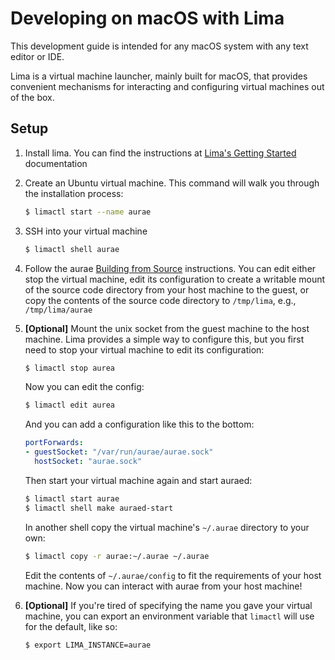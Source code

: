 # Developing on macOS with Lima

This development guide is intended for any macOS system with any text editor or IDE.

Lima is a virtual machine launcher, mainly built for macOS, that provides convenient mechanisms for interacting and configuring virtual machines out of the box.

## Setup
1. Install lima. You can find the instructions at [Lima's Getting Started](https://github.com/lima-vm/lima#getting-started) documentation

2. Create an Ubuntu virtual machine. This command will walk you through the installation process:
   ```sh
   $ limactl start --name aurae
   ```

3. SSH into your virtual machine
   ```sh
   $ limactl shell aurae
   ```

4. Follow the aurae [Building from Source](https://aurae.io/build/) instructions. You can edit either stop the virtual
   machine, edit its configuration to create a writable mount of the source code directory from your host machine to the
   guest, or copy the contents of the source code directory to `/tmp/lima`, e.g., `/tmp/lima/aurae`

5. **[Optional]** Mount the unix socket from the guest machine to the host machine. Lima provides a simple way to
   configure this, but you first need to stop your virtual machine to edit its configuration:
   ```sh
   $ limactl stop aurea
   ```
   Now you can edit the config:
   ```sh
   $ limactl edit aurea
   ```
   And you can add a configuration like this to the bottom:
   ```yaml
   portForwards:
   - guestSocket: "/var/run/aurae/aurae.sock"
     hostSocket: "aurae.sock"
   ```
   Then start your virtual machine again and start auraed:
   ```sh
   $ limactl start aurae
   $ limactl shell make auraed-start
   ```
   In another shell copy the virtual machine's `~/.aurae` directory to your own:
   ```sh
   $ limactl copy -r aurae:~/.aurae ~/.aurae
   ```
   Edit the contents of `~/.aurae/config` to fit the requirements of your host machine. Now you can interact with aurae
   from your host machine!

6. **[Optional]** If you're tired of specifying the name you gave your virtual machine, you can export an environment
   variable that `limactl` will use for the default, like so:
   ```sh
   $ export LIMA_INSTANCE=aurae
   ```
   
